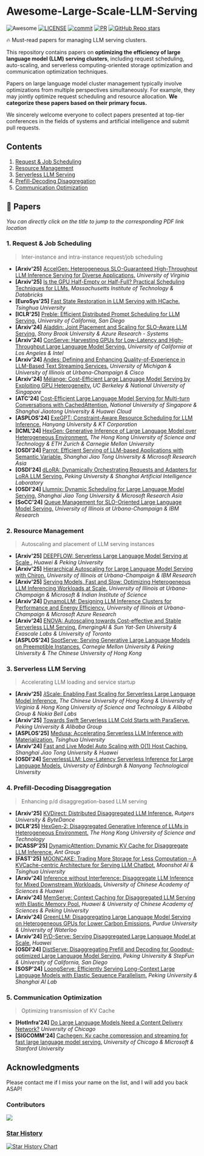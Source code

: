 # Awesome-Large-Scale-LLM-Serving

![Awesome](https://cdn.rawgit.com/sindresorhus/awesome/d7305f38d29fed78fa85652e3a63e154dd8e8829/media/badge.svg) [![LICENSE](https://img.shields.io/github/license/Xnhyacinth/Awesome-LLM-Long-Context-Modeling)](https://github.com/Ketonmi/Awesome-Large-Scale-LLM-Serving/blob/main/LICENSE) [![commit](https://img.shields.io/github/last-commit/Ketonmi/Awesome-Large-Scale-LLM-Serving?color=blue)](https://github.com/Ketonmi/Awesome-Large-Scale-LLM-Serving/commits/main/) [![PR](https://img.shields.io/badge/PRs-Welcome-red)](https://github.com/Ketonmi/Awesome-Large-Scale-LLM-Serving/pulls) [![GitHub Repo stars](https://img.shields.io/github/stars/Ketonmi/Awesome-Large-Scale-LLM-Serving)](https://github.com/Ketonmi/Awesome-Large-Scale-LLM-Serving)


🔥 Must-read papers for managing LLM serving clusters.



This repository contains papers on **optimizing the efficiency of large language model (LLM) serving clusters**, including request scheduling, auto-scaling, and serverless computing-oriented storage optimization and communication optimization techniques. 

Papers on large language model cluster management typically involve optimizations from multiple perspectives simultaneously. For example, they may jointly optimize request scheduling and resource allocation. **We categorize these papers based on their primary focus.**

We sincerely welcome everyone to collect papers presented at top-tier conferences in the fields of systems and artificial intelligence and submit pull requests.



## Contents

1. [Request & Job Scheduling](#request-job-scheduling)
2. [Resource Management](#resource-management)
3. [Serverless LLM Serving](#serverless-llm-serving)
4. [Prefill-Decoding Disaggregation](#prefill-decoding-disaggregation)
5. [Communication Optimization](#communication-optimization)



## 📜 Papers

*You can directly click on the title to jump to the corresponding PDF link location*

### <span id="request-job-scheduling">1. Request & Job Scheduling</span>

> Inter-instance and intra-instance request/job scheduling

- **\[Arxiv'25\]** [AccelGen: Heterogeneous SLO-Guaranteed High-Throughput LLM Inference Serving for Diverse Applications.](https://arxiv.org/abs/2503.13737) *University of Virginia*
- **\[Arxiv'25\]** [Is the GPU Half-Empty or Half-Full? Practical Scheduling Techniques for LLMs.](https://arxiv.org/abs/2410.17840) *Massachusetts Institute of Technology & Databricks*
- **\[EuroSys'25\]** [Fast State Restoration in LLM Serving with HCache.](https://arxiv.org/abs/2410.05004) *Tsinghua University*
- **\[ICLR'25\]** [Preble: Efficient Distributed Prompt Scheduling for LLM Serving.](https://arxiv.org/abs/2407.00023)  *University of California, San Diego*
- **\[Arxiv'24\]** [Aladdin: Joint Placement and Scaling for SLO-Aware LLM Serving.](https://arxiv.org/abs/2405.06856) *Stony Brook University &  Azure Research - Systems*
- **\[Arxiv'24\]** [ConServe: Harvesting GPUs for Low-Latency and High-Throughput Large Language Model Serving.](https://arxiv.org/abs/2410.01228) *University of California at Los Angeles & Intel*
- **\[Arxiv'24\]** [Andes: Defining and Enhancing Quality-of-Experience in LLM-Based Text Streaming Services.](https://arxiv.org/abs/2404.16283)  *University of Michigan & University of Illinois at Urbana-Champaign &  Cisco*
- **\[Arxiv'24\]** [Mélange: Cost-Efficient Large Language Model Serving by Exploiting GPU Heterogeneity.](https://arxiv.org/abs/2404.14527)  *UC Berkeley &  National University of Singapore*
- **\[ATC'24\]** [Cost-Efficient Large Language Model Serving for Multi-turn Conversations with CachedAttention.](https://www.usenix.org/conference/atc24/presentation/gao-bin-cost) *National University of Singapore & Shanghai Jiaotong University &  Huawei Cloud*
- **\[ASPLOS'24\]** [ExeGPT: Constraint-Aware Resource Scheduling for LLM Inference.](https://dl.acm.org/doi/10.1145/3620665.3640383)  *Hanyang University  &  KT Corporation*
- **\[ICML'24\]** [HexGen: Generative Inference of Large Language Model over Heterogeneous Environment.](https://arxiv.org/abs/2311.11514)  *The Hong Kong University of Science and Technology  &  ETH Zurich &  Carnegie Mellon University*
- **\[OSDI'24\]** [Parrot: Efficient Serving of LLM-based Applications with Semantic Variable.](https://www.usenix.org/conference/osdi24/presentation/lin-chaofan)  *Shanghai Jiao Tong University & Microsoft Research Asia*
- **\[OSDI'24\]** [dLoRA: Dynamically Orchestrating Requests and Adapters for LoRA LLM Serving.](https://www.usenix.org/conference/osdi24/presentation/wu-bingyang)  *Peking University & Shanghai Artificial Intelligence Laboratory*
- **\[OSDI'24\]** [Llumnix: Dynamic Scheduling for Large Language Model Serving.](https://www.usenix.org/conference/osdi24/presentation/sun-biao)  *Shanghai Jiao Tong University & Microsoft Research Asia*
- **\[SoCC'24\]** [Queue Management for SLO-Oriented Large Language Model Serving.](https://dl.acm.org/doi/10.1145/3698038.3698523)  *University of Illinois at Urbana-Champaign & IBM Research*

### <span id="resource-management">2. Resource Management</span>

> Autoscaling and placement of LLM serving instances

- **\[Arxiv'25\]** [DEEPFLOW: Serverless Large Language Model Serving at Scale .](https://arxiv.org/abs/2501.14417)  *Huawei & Peking University* 
- **\[Arxiv'25\]** [Hierarchical Autoscaling for Large Language Model Serving with Chiron.](https://arxiv.org/abs/2501.08090)  *University of Illinois at Urbana-Champaign & IBM Research*
- **\[Arxiv'25\]** [Serving Models, Fast and Slow: Optimizing Heterogeneous LLM Inferencing Workloads at Scale.](https://arxiv.org/abs/2502.14617)  *University of Illinois at Urbana-Champaign &  Microsoft & Indian Institute of Science*
- **\[Arxiv'24\]** [DynamoLLM: Designing LLM Inference Clusters for Performance and Energy Efficiency.](https://arxiv.org/pdf/2408.00741)  *University of Illinois at Urbana-Champaign & Microsoft Azure Research*
- **\[Arxiv'24\]** [ENOVA: Autoscaling towards Cost-effective and Stable Serverless LLM Serving.](https://arxiv.org/abs/2407.09486)  *EmergingAI & Sun Yat-Sen University & Exascale Labs & University of Toronto*
- **\[ASPLOS'24\]** [SpotServe: Serving Generative Large Language Models on Preemptible Instances.](https://dl.acm.org/doi/10.1145/3620665.3640411)  *Carnegie Mellon University & Peking University & The Chinese University of Hong Kong*

### <span id="serverless-llm-serving">3. Serverless LLM Serving</span>

> Accelerating LLM loading and service startup

- **\[Arxiv'25\]** [𝜆Scale: Enabling Fast Scaling for Serverless Large Language Model Inference.](https://arxiv.org/abs/2502.09922)  *The Chinese University of Hong Kong  &  University of Virginia &  Hong Kong University of Science and Technology &  Alibaba Group &  Nokia Bell Labs*
- **\[Arxiv'25\]** [Towards Swift Serverless LLM Cold Starts with ParaServe.](https://arxiv.org/abs/2502.15524)  *Peking University & Alibaba Group*
- **\[ASPLOS'25\]** [Medusa: Accelerating Serverless LLM Inference with Materialization.](https://dl.acm.org/doi/10.1145/3669940.3707285)  *Tsinghua University* 
- **\[Arxiv'24\]** [Fast and Live Model Auto Scaling with O(1) Host Caching.](https://arxiv.org/abs/2412.17246)  *Shanghai Jiao Tong University & Huawei*
- **\[OSDI'24\]** [ServerlessLLM: Low-Latency Serverless Inference for Large Language Models.](https://www.usenix.org/conference/osdi24/presentation/fu) *University of Edinburgh & Nanyang Technological University*

### <span id="prefill-decoding-disaggregation">4. Prefill-Decoding Disaggregation</span>

> Enhancing p/d disaggregation-based LLM serving

- **\[Arxiv'25\]** [KVDirect: Distributed Disaggregated LLM Inference.](https://arxiv.org/abs/2501.14743) *Rutgers University & ByteDance*
- **\[ICLR'25\]** [HexGen-2: Disaggregated Generative Inference of LLMs in Heterogeneous Environment.](https://arxiv.org/abs/2502.07903) *The Hong Kong University of Science and Technology*
- **\[ICASSP'25\]** [DynamicAttention: Dynamic KV Cache for Disaggregate LLM Inference.](https://ieeexplore.ieee.org/document/10890367) *Ant Group*
- **\[FAST'25\]** [MOONCAKE: Trading More Storage for Less Computation – A KVCache-centric Architecture for Serving LLM Chatbot.](https://www.usenix.org/system/files/fast25-qin.pdf) *Moonshot AI & Tsinghua University*
- **\[Arxiv'24\]** [Inference without Interference: Disaggregate LLM Inference for Mixed Downstream Workloads.](https://arxiv.org/abs/2401.11181) *University of Chinese Academy of Sciences &  Huawei*
- **\[Arxiv'24\]** [MemServe: Context Caching for Disaggregated LLM Serving with Elastic Memory Pool.](https://arxiv.org/abs/2406.17565) *Huawei & University of Chinese Academy of Sciences &  Peking University*
- **\[Arxiv'24\]** [GreenLLM: Disaggregating Large Language Model Serving on Heterogeneous GPUs for Lower Carbon Emissions.](https://ieeexplore.ieee.org/document/10890367) *Purdue University &  University of Waterloo*
- **\[Arxiv'24\]** [P/D-Serve: Serving Disaggregated Large Language Model at Scale.](https://arxiv.org/abs/2408.08147) *Huawei*
- **\[OSDI'24\]** [DistServe: Disaggregating Prefill and Decoding for Goodput-optimized Large Language Model Serving.](https://www.usenix.org/conference/osdi24/presentation/zhong-yinmin) *Peking University & StepFun & University of California, San Diego*
- **\[SOSP'24\]** [LoongServe: Efficiently Serving Long-Context Large Language Models with Elastic Sequence Parallelism.](https://dl.acm.org/doi/10.1145/3694715.3695948 ) *Peking University &  Shanghai AI Lab*

### <span id="communication-optimization">5. Communication Optimization</span>

> Optimizing transmission of KV Cache

- **\[HotInfra'24\]** [Do Large Language Models Need a Content Delivery Network?](https://arxiv.org/pdf/2409.13761) *University of Chicago*
- **\[SIGCOMM'24\]** [Cachegen: Kv cache compression and streaming for fast large language model serving.](https://dl.acm.org/doi/10.1145/3651890.3672274) *University of Chicago & Microsoft & Stanford University*

## Acknowledgments

Please contact me if I miss your name on the list, and I will add you back ASAP!

### Contributors

<a href="https://github.com/Ketonmi/Awesome-Large-Scale-LLM-Serving/graphs/contributors">
  <img src="https://contrib.rocks/image?repo=Ketonmi/Awesome-Large-Scale-LLM-Serving"/>

### Star History

[![Star History Chart](https://api.star-history.com/svg?repos=Ketonmi/Awesome-Large-Scale-LLM-Serving&type=Timeline)](https://github.com/Ketonmi/Awesome-Large-Scale-LLM-Serving/stargazers)
